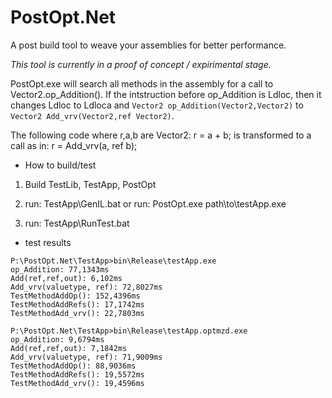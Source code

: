 # PostOpt.Net
A post build tool to  weave your assemblies for better performance.


*This tool is currently in a proof of concept / expirimental stage.*

PostOpt.exe will search all methods in the assembly for a call to Vector2.op_Addition().
If the intstruction before op_Addition is Ldloc, then it changes Ldloc to Ldloca and
`Vector2 op_Addition(Vector2,Vector2)` to `Vector2 Add_vrv(Vector2,ref Vector2)`.

The following code where r,a,b are Vector2:
 r = a + b;
is transformed to a call as in:
 r = Add_vrv(a, ref b);

* How to build/test

1) Build TestLib, TestApp, PostOpt

2) run: TestApp\GenIL.bat
or run: PostOpt.exe path\to\testApp.exe

3) run: TestApp\RunTest.bat

* test results

```
P:\PostOpt.Net\TestApp>bin\Release\testApp.exe
op_Addition: 77,1343ms
Add(ref,ref,out): 6,102ms
Add_vrv(valuetype, ref): 72,8027ms
TestMethodAddOp(): 152,4396ms
TestMethodAddRefs(): 17,1742ms
TestMethodAdd_vrv(): 22,7803ms

P:\PostOpt.Net\TestApp>bin\Release\testApp.optmzd.exe
op_Addition: 9,6794ms
Add(ref,ref,out): 7,1842ms
Add_vrv(valuetype, ref): 71,9009ms
TestMethodAddOp(): 88,9036ms
TestMethodAddRefs(): 19,5572ms
TestMethodAdd_vrv(): 19,4596ms
```
